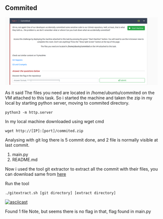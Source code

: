 ## Commited

![alt commited main page](./img/commited-main.png)

As it said The files you need are located in /home/ubuntu/commited on the VM attached to this task.
So i started the machine and taken the zip in my local by starting python server, moving to commited directory.
```
python3 -m http.server
```
In my local machine downloaded using wget cmd
```
wget http://[IP]:[port]/commited.zip
```
Analysing with git log there is 5 commit done, and 2 file is normally visible at last commit.
1. main.py
2. README.md

Now i used the tool git extractor to extract all the commit with their files, you can download same from [here](https://raw.githubusercontent.com/internetwache/GitTools/master/Extractor/extractor.sh)

Run the tool
```
./gitextract.sh [git directory] [extract directory]
```
[![asciicast](https://asciinema.org/a/RyfDy6Cuy5wv2DwKTKnZFW1ca.svg)](https://asciinema.org/a/RyfDy6Cuy5wv2DwKTKnZFW1ca)

Found 1 file Note, but seems there is no flag in that, flag found in main.py
